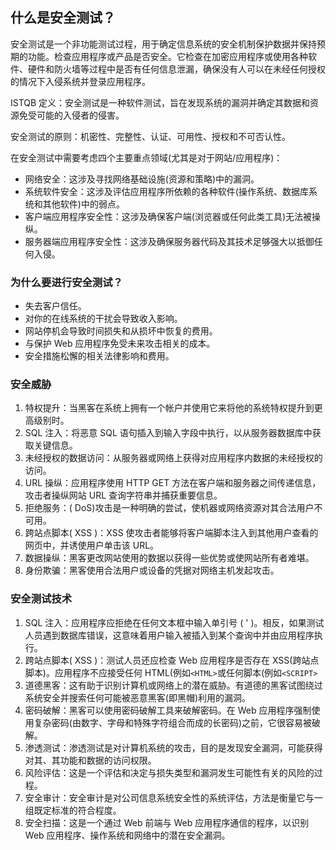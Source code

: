 ## 什么是安全测试？

安全测试是一个非功能测试过程，用于确定信息系统的安全机制保护数据并保持预期的功能。检查应用程序或产品是否安全。它检查在加密应用程序或使用各种软件、硬件和防火墙等过程中是否有任何信息泄漏，确保没有人可以在未经任何授权的情况下入侵系统并登录应用程序。

ISTQB 定义：安全测试是一种软件测试，旨在发现系统的漏洞并确定其数据和资源免受可能的入侵者的侵害。

安全测试的原则：机密性、完整性、认证、可用性、授权和不可否认性。

在安全测试中需要考虑四个主要重点领域(尤其是对于网站/应用程序)：

-   网络安全：这涉及寻找网络基础设施(资源和策略)中的漏洞。
-   系统软件安全：这涉及评估应用程序所依赖的各种软件(操作系统、数据库系统和其他软件)中的弱点。
-   客户端应用程序安全性：这涉及确保客户端(浏览器或任何此类工具)无法被操纵。
-   服务器端应用程序安全性：这涉及确保服务器代码及其技术足够强大以抵御任何入侵。

### 为什么要进行安全测试？

-   失去客户信任。
-   对你的在线系统的干扰会导致收入影响。
-   网站停机会导致时间损失和从损坏中恢复的费用。
-   与保护 Web 应用程序免受未来攻击相关的成本。
-   安全措施松懈的相关法律影响和费用。

### 安全威胁

1.  特权提升：当黑客在系统上拥有一个帐户并使用它来将他的系统特权提升到更高级别时。
2.  SQL 注入：将恶意 SQL 语句插入到输入字段中执行，以从服务器数据库中获取关键信息。
3.  未经授权的数据访问：从服务器或网络上获得对应用程序内数据的未经授权的访问。
4.  URL 操纵：应用程序使用 HTTP GET 方法在客户端和服务器之间传递信息，攻击者操纵网站 URL 查询字符串并捕获重要信息。
5.  拒绝服务：( DoS)攻击是一种明确的尝试，使机器或网络资源对其合法用户不可用。
6.  跨站点脚本( XSS )：XSS 使攻击者能够将客户端脚本注入到其他用户查看的网页中，并诱使用户单击该 URL。
7.  数据操纵：黑客更改网站使用的数据以获得一些优势或使网站所有者难堪。
8.  身份欺骗：黑客使用合法用户或设备的凭据对网络主机发起攻击。

### 安全测试技术

1.  SQL 注入：应用程序应拒绝在任何文本框中输入单引号 ( ' )。相反，如果测试人员遇到数据库错误，这意味着用户输入被插入到某个查询中并由应用程序执行。
2.  跨站点脚本( XSS )：测试人员还应检查 Web 应用程序是否存在 XSS(跨站点脚本)。应用程序不应接受任何 HTML(例如`<HTML>`或任何脚本(例如`<SCRIPT>`
3.  道德黑客：这有助于识别计算机或网络上的潜在威胁。有道德的黑客试图绕过系统安全并搜索任何可能被恶意黑客(即黑帽)利用的漏洞。
4.  密码破解：黑客可以使用密码破解工具来破解密码。在 Web 应用程序强制使用复杂密码(由数字、字母和特殊字符组合而成的长密码)之前，它很容易被破解。
5.  渗透测试：渗透测试是对计算机系统的攻击，目的是发现安全漏洞，可能获得对其、其功能和数据的访问权限。
6.  风险评估：这是一个评估和决定与损失类型和漏洞发生可能性有关的风险的过程。
7.  安全审计：安全审计是对公司信息系统安全性的系统评估，方法是衡量它与一组既定标准的符合程度。
8.  安全扫描：这是一个通过 Web 前端与 Web 应用程序通信的程序，以识别 Web 应用程序、操作系统和网络中的潜在安全漏洞。